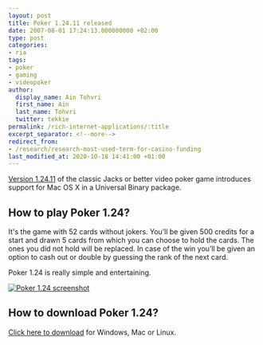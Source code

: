 ```yaml
---
layout: post
title: Poker 1.24.11 released
date: 2007-08-01 17:24:13.000000000 +02:00
type: post
categories:
- ria
tags:
- poker
- gaming
- videopoker
author:
  display_name: Ain Tohvri
  first_name: Ain
  last_name: Tohvri
  twitter: tekkie
permalink: /rich-internet-applications/:title
excerpt_separator: <!--more-->
redirect_from:
- /research/research-most-used-term-for-casino-funding
last_modified_at: 2020-10-18 14:41:00 +01:00
---
```

[Version 1.24.11](http://poker.webware.ee/?p=download "Poker 1.24.11") of the classic Jacks or better video poker game introduces support for Mac OS X in a Universal Binary package.<!--more-->


## How to play Poker 1.24?

It's the game with 52 cards without jokers. You’ll be given 500 credits for a start and drawn 5 cards from which you can choose to hold the cards. The ones you did not hold will be replaced. In case of the win you’ll be given an option to cash out or double by guessing the rank of the next card.

Poker 1.24 is really simple and entertaining.

<a href="/assets/uploads/2007/10/screenshot.jpg" title="Poker 1.24 screenshot" rel="lightbox"><img src="{{ site.baseurl }}/assets/screenshot.thumbnail.jpg" alt="Poker 1.24 screenshot" /></a>

## How to download Poker 1.24?

[Click here to download](http://poker.webware.ee/?p=download "Download Poker 1.24") for Windows, Mac or Linux.
